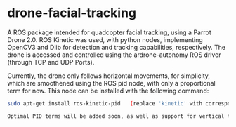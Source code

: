 # drone-facial-tracking
A ROS package intended for quadcopter facial tracking, using a Parrot Drone 2.0. ROS Kinetic was used, with python nodes, implementing OpenCV3 and Dlib for detection and tracking capabilities, respectively. The drone is accessed and controlled using the ardrone-autonomy ROS driver (through TCP and UDP Ports).

Currently, the drone only follows horizontal movements, for simplicity, which are smoothened using the ROS pid node, with only a proportional term for now. This node can be installed with the following command:

```bash
sudo apt-get install ros-kinetic-pid   (replace 'kinetic' with corresponding ROS release)

Optimal PID terms will be added soon, as well as support for vertical tracking movements.
